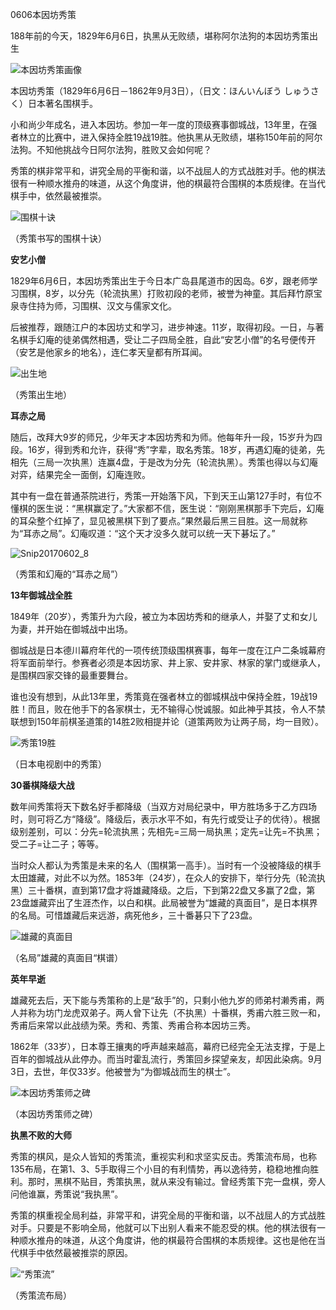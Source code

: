 0606本因坊秀策

188年前的今天，1829年6月6日，执黑从无败绩，堪称阿尔法狗的本因坊秀策出生

![本因坊秀策画像](本因坊秀策画像.jpg)

本因坊秀策（1829年6月6日－1862年9月3日），（日文：ほんいんぼう しゅうさく）日本著名围棋手。

小和尚少年成名，进入本因坊。参加一年一度的顶级赛事御城战，13年里，在强者林立的比赛中，进入保持全胜19战19胜。他执黑从无败绩，堪称150年前的阿尔法狗。不知他挑战今日阿尔法狗，胜败又会如何呢？

秀策的棋非常平和，讲究全局的平衡和谐，以不战屈人的方式战胜对手。他的棋法很有一种顺水推舟的味道，从这个角度讲，他的棋最符合围棋的本质规律。在当代棋手中，依然最被推崇。

![围棋十诀](围棋十诀.jpeg)

（秀策书写的围棋十诀）

**安艺小僧**

1829年6月6日，本因坊秀策出生于今日本广岛县尾道市的因岛。6岁，跟老师学习围棋，8岁，以分先（轮流执黑）打败初段的老师，被誉为神童。其后拜竹原宝泉寺住持为师，习围棋、汉文与儒家文化。

后被推荐，跟随江户的本因坊丈和学习，进步神速。11岁，取得初段。一日，与著名棋手幻庵的徒弟偶然相遇，受让二子四局全胜，自此“安艺小僧”的名号便传开（安艺是他家乡的地名），连仁孝天皇都有所耳闻。

![出生地](出生地.jpg)

（秀策出生地）

**耳赤之局**

随后，改拜大9岁的师兄，少年天才本因坊秀和为师。他每年升一段，15岁升为四段。16岁，得到秀和允许，获得“秀”字辈，取名秀策。18岁，再遇幻庵的徒弟，先相先（三局一次执黑）连赢4盘，于是改为分先（轮流执黑）。秀策也得以与幻庵对弈，结果完全一面倒，幻庵连败。

其中有一盘在普通茶院进行，秀策一开始落下风，下到天王山第127手时，有位不懂棋的医生说：“黑棋赢定了。”大家都不信，医生说：“刚刚黑棋那手下完后，幻庵的耳朵整个红掉了，显见被黑棋下到了要点。”果然最后黑三目胜。这一局就称为“耳赤之局”。幻庵叹道：“这个天才没多久就可以统一天下碁坛了。”

![Snip20170602_8](Snip20170602_8.png)

（秀策和幻庵的“耳赤之局”）

**13年御城战全胜**

1849年（20岁），秀策升为六段，被立为本因坊秀和的继承人，并娶了丈和女儿为妻，并开始在御城战中出场。

御城战是日本德川幕府年代的一项传统顶级围棋赛事，每年一度在江户二条城幕府将军面前举行。参赛者必须是本因坊家、井上家、安井家、林家的掌门或继承人，是围棋四家交锋的最重要舞台。

谁也没有想到，从此13年里，秀策竟在强者林立的御城棋战中保持全胜，19战19胜！而且，败在他手下的各家棋士，无不输得心悦诚服。如此神乎其技，令人不禁联想到150年前棋圣道策的14胜2败相提并论（道策两败为让两子局，均一目败）。

![秀策19胜](秀策19胜.jpeg)

（日本电视剧中的秀策）

**30番棋降级大战**

数年间秀策将天下数名好手都降级（当双方对局纪录中，甲方胜场多于乙方四场时，则可将乙方“降级”。降级后，表示水平不如，有先行或受让子的优待）。根据级别差别，可以：分先=轮流执黑；先相先=三局一局执黑；定先=让先=不执黑；受二子=让二子；等等。

当时众人都认为秀策是未来的名人（围棋第一高手）。当时有一个没被降级的棋手太田雄藏，对此不以为然。1853年（24岁），在众人的安排下，举行分先（轮流执黑）三十番棋，直到第17盘才将雄藏降级。之后，下到第22盘又多赢了2盘，第23盘雄藏弈出了生涯杰作，以白和棋。此局被誉为“雄藏的真面目”，是日本棋界的名局。可惜雄藏后来远游，病死他乡，三十番碁只下了23盘。

![雄藏的真面目](雄藏的真面目.jpg)

（名局”雄藏的真面目“棋谱）

**英年早逝**

雄藏死去后，天下能与秀策称的上是“敌手”的，只剩小他九岁的师弟村濑秀甫，两人并称为坊门龙虎双弟子。两人曾下让先（不执黑）十番棋，秀甫六胜三败一和，秀甫后来常以此战绩为荣。秀和、秀策、秀甫合称本因坊三秀。

1862年（33岁），日本尊王攘夷的呼声越来越高，幕府已经完全无法支撑，于是上百年的御城战从此停办。而当时霍乱流行，秀策回乡探望亲友，却因此染病。9月3日，去世，年仅33岁。他被誉为“为御城战而生的棋士”。

![本因坊秀策师之碑](本因坊秀策师之碑.jpg)

（本因坊秀策师之碑）

**执黑不败的大师**

秀策的棋风，是众人皆知的秀策流，重视实利和求坚实反击。秀策流布局，也称135布局，在第1、3、5手取得三个小目的有利情势，再以逸待劳，稳稳地推向胜利。那时，黑棋不贴目，秀策执黑，就从来没有输过。曾经秀策下完一盘棋，旁人问他谁赢，秀策说“我执黑”。

秀策的棋重视全局利益，非常平和，讲究全局的平衡和谐，以不战屈人的方式战胜对手。只要是不影响全局，他就可以下出别人看来不能忍受的棋。他的棋法很有一种顺水推舟的味道，从这个角度讲，他的棋最符合围棋的本质规律。这也是他在当代棋手中依然最被推崇的原因。

![“秀策流”](“秀策流”.jpg)

（秀策流布局）




